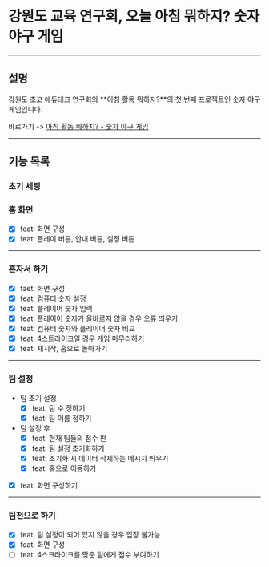 # 강원도 교육 연구회, 오늘 아침 뭐하지? 숫자 야구 게임

---

## 설명

강원도 초코 에듀테크 연구회의 **아침 활동 뭐하지?**의 첫 번째 프로젝트인 숫자 야구 게임입니다.

바로가기 -> [아침 활동 뭐하지? - 숫자 야구 게임](https://teachercan-morning-activity.netlify.app/)

---

## 기능 목록

### 초기 세팅

### 홈 화면

- [x] feat: 화면 구성
- [x] feat: 플레이 버튼, 안내 버튼, 설정 버튼

---

### 혼자서 하기

- [x] faet: 화면 구성
- [x] feat: 컴퓨터 숫자 설정
- [x] feat: 플레이어 숫자 입력
- [x] feat: 플레이어 숫자가 올바르지 않을 경우 오류 띄우기
- [x] feat: 컴퓨터 숫자와 플레이어 숫자 비교
- [x] feat: 4스트라이크일 경우 게임 마무리하기
- [x] feat: 재시작, 홈으로 돌아가기

---

### 팀 설정

- 팀 초기 설정
  - [x] feat: 팀 수 정하기
  - [x] feat: 팀 이름 정하기
- 팀 설정 후
  - [x] feat: 현재 팀들의 점수 판
  - [x] feat: 팀 설정 초기화하기
  - [x] feat: 초기화 시 데이터 삭제하는 메시지 띄우기
  - [x] feat: 홈으로 이동하기
- [x] feat: 화면 구성하기

---

### 팀전으로 하기

- [x] feat: 팀 설정이 되어 있지 않을 경우 입장 불가능
- [x] feat: 화면 구성
- [ ] feat: 4스크라이크를 맞춘 팀에게 점수 부여하기

